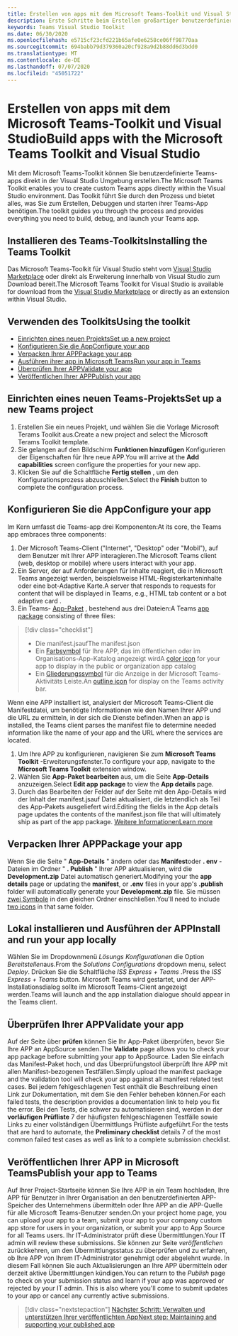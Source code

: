 ```yaml
---
title: Erstellen von apps mit dem Microsoft Teams-Toolkit und Visual Studio
description: Erste Schritte beim Erstellen großartiger benutzerdefinierter apps direkt in Visual Studio mit dem Microsoft Teams-Toolkit
keywords: Teams Visual Studio Toolkit
ms.date: 06/30/2020
ms.openlocfilehash: e5715cf23cfd221b65afe0e6258ce06ff98770aa
ms.sourcegitcommit: 694babb79d379360a20cf928a9d2b88dd6d3bdd0
ms.translationtype: MT
ms.contentlocale: de-DE
ms.lasthandoff: 07/07/2020
ms.locfileid: "45051722"
---
```

# <a name="build-apps-with-the-microsoft-teams-toolkit-and-visual-studio"></a><span data-ttu-id="b6840-104">Erstellen von apps mit dem Microsoft Teams-Toolkit und Visual Studio</span><span class="sxs-lookup"><span data-stu-id="b6840-104">Build apps with the Microsoft Teams Toolkit and Visual Studio</span></span>

<span data-ttu-id="b6840-105">Mit dem Microsoft Teams-Toolkit können Sie benutzerdefinierte Teams-apps direkt in der Visual Studio Umgebung erstellen.</span><span class="sxs-lookup"><span data-stu-id="b6840-105">The Microsoft Teams Toolkit enables you to create custom Teams apps directly within the Visual Studio environment.</span></span> <span data-ttu-id="b6840-106">Das Toolkit führt Sie durch den Prozess und bietet alles, was Sie zum Erstellen, Debuggen und starten ihrer Teams-App benötigen.</span><span class="sxs-lookup"><span data-stu-id="b6840-106">The toolkit guides you through the process and provides everything you need to build, debug, and launch your Teams app.</span></span>

## <a name="installing-the-teams-toolkit"></a><span data-ttu-id="b6840-107">Installieren des Teams-Toolkits</span><span class="sxs-lookup"><span data-stu-id="b6840-107">Installing the Teams Toolkit</span></span>

<span data-ttu-id="b6840-108">Das Microsoft Teams-Toolkit für Visual Studio steht vom [Visual Studio Marketplace](https://aka.ms/teams-toolkit) oder direkt als Erweiterung innerhalb von Visual Studio zum Download bereit.</span><span class="sxs-lookup"><span data-stu-id="b6840-108">The Microsoft Teams Toolkit for Visual Studio is available for download from the [Visual Studio Marketplace](https://aka.ms/teams-toolkit) or directly as an extension within Visual Studio.</span></span>

## <a name="using-the-toolkit"></a><span data-ttu-id="b6840-109">Verwenden des Toolkits</span><span class="sxs-lookup"><span data-stu-id="b6840-109">Using the toolkit</span></span>

- [<span data-ttu-id="b6840-110">Einrichten eines neuen Projekts</span><span class="sxs-lookup"><span data-stu-id="b6840-110">Set up a new project</span></span>](#set-up-a-new-teams-project)
- [<span data-ttu-id="b6840-111">Konfigurieren Sie die App</span><span class="sxs-lookup"><span data-stu-id="b6840-111">Configure your app</span></span>](#configure-your-app)
- [<span data-ttu-id="b6840-112">Verpacken Ihrer APP</span><span class="sxs-lookup"><span data-stu-id="b6840-112">Package your app</span></span>](#package-your-app)
- [<span data-ttu-id="b6840-113">Ausführen ihrer app in Microsoft Teams</span><span class="sxs-lookup"><span data-stu-id="b6840-113">Run your app in Teams</span></span>](#install-and-run-your-app-locally)
- [<span data-ttu-id="b6840-114">Überprüfen Ihrer APP</span><span class="sxs-lookup"><span data-stu-id="b6840-114">Validate your app</span></span>](#validate-your-app)
- [<span data-ttu-id="b6840-115">Veröffentlichen Ihrer APP</span><span class="sxs-lookup"><span data-stu-id="b6840-115">Publish your app</span></span>](#publish-your-app-to-teams)

## <a name="set-up-a-new-teams-project"></a><span data-ttu-id="b6840-116">Einrichten eines neuen Teams-Projekts</span><span class="sxs-lookup"><span data-stu-id="b6840-116">Set up a new Teams project</span></span>

1. <span data-ttu-id="b6840-117">Erstellen Sie ein neues Projekt, und wählen Sie die Vorlage Microsoft Terams Toolkit aus.</span><span class="sxs-lookup"><span data-stu-id="b6840-117">Create a new project and select the Microsoft Terams Toolkit template.</span></span>
1. <span data-ttu-id="b6840-118">Sie gelangen auf den Bildschirm **Funktionen hinzufügen** Konfigurieren der Eigenschaften für Ihre neue APP.</span><span class="sxs-lookup"><span data-stu-id="b6840-118">You will arrive at the **Add capabilities** screen configure the properties for your new app.</span></span>
1. <span data-ttu-id="b6840-119">Klicken Sie auf die Schaltfläche **Fertig stellen** , um den Konfigurationsprozess abzuschließen.</span><span class="sxs-lookup"><span data-stu-id="b6840-119">Select the **Finish** button to complete the configuration process.</span></span>

## <a name="configure-your-app"></a><span data-ttu-id="b6840-120">Konfigurieren Sie die App</span><span class="sxs-lookup"><span data-stu-id="b6840-120">Configure your app</span></span>

<span data-ttu-id="b6840-121">Im Kern umfasst die Teams-app drei Komponenten:</span><span class="sxs-lookup"><span data-stu-id="b6840-121">At its core, the Teams app embraces three components:</span></span>

  1. <span data-ttu-id="b6840-122">Der Microsoft Teams-Client ("Internet", "Desktop" oder "Mobil"), auf dem Benutzer mit Ihrer APP interagieren.</span><span class="sxs-lookup"><span data-stu-id="b6840-122">The Microsoft Teams client (web, desktop or mobile) where users interact with your app.</span></span>
  1. <span data-ttu-id="b6840-123">Ein Server, der auf Anforderungen für Inhalte reagiert, die in Microsoft Teams angezeigt werden, beispielsweise HTML-Registerkarteninhalte oder eine bot-Adaptive Karte.</span><span class="sxs-lookup"><span data-stu-id="b6840-123">A server that responds to requests for content that will be displayed in Teams, e.g., HTML tab content or a bot adaptive card .</span></span>
  1. <span data-ttu-id="b6840-124">Ein Teams- [App-Paket](/concepts/build-and-test/apps-package.md) , bestehend aus drei Dateien:</span><span class="sxs-lookup"><span data-stu-id="b6840-124">A Teams [app package](/concepts/build-and-test/apps-package.md) consisting of three files:</span></span>

  > [!div class="checklist"]
  >
  > - <span data-ttu-id="b6840-125">Die manifest.jsauf</span><span class="sxs-lookup"><span data-stu-id="b6840-125">The manifest.json</span></span> 
  > - <span data-ttu-id="b6840-126">Ein [Farbsymbol](../resources/schema/manifest-schema.md#icons) für Ihre APP, das im öffentlichen oder im Organisations-App-Katalog angezeigt wird</span><span class="sxs-lookup"><span data-stu-id="b6840-126">A [color icon](../resources/schema/manifest-schema.md#icons) for your app to display in the public or organization app catalog</span></span>
 > - <span data-ttu-id="b6840-127">Ein [Gliederungssymbol](../resources/schema/manifest-schema.md#icons) für die Anzeige in der Microsoft Teams-Aktivitäts Leiste.</span><span class="sxs-lookup"><span data-stu-id="b6840-127">An [outline icon](../resources/schema/manifest-schema.md#icons) for display on the Teams activity bar.</span></span>

<span data-ttu-id="b6840-128">Wenn eine APP installiert ist, analysiert der Microsoft Teams-Client die Manifestdatei, um benötigte Informationen wie den Namen Ihrer APP und die URL zu ermitteln, in der sich die Dienste befinden.</span><span class="sxs-lookup"><span data-stu-id="b6840-128">When an app is installed, the Teams client parses the manifest file to determine needed information like the name of your app and the URL where the services are located.</span></span>

1. <span data-ttu-id="b6840-129">Um Ihre APP zu konfigurieren, navigieren Sie zum **Microsoft Teams Toolkit** -Erweiterungsfenster.</span><span class="sxs-lookup"><span data-stu-id="b6840-129">To configure your app, navigate to the **Microsoft Teams Toolkit** extension window.</span></span>
1. <span data-ttu-id="b6840-130">Wählen Sie **App-Paket bearbeiten** aus, um die Seite **App-Details** anzuzeigen.</span><span class="sxs-lookup"><span data-stu-id="b6840-130">Select **Edit app package** to view the **App details** page.</span></span>
1. <span data-ttu-id="b6840-131">Durch das Bearbeiten der Felder auf der Seite mit den App-Details wird der Inhalt der manifest.jsauf Datei aktualisiert, die letztendlich als Teil des App-Pakets ausgeliefert wird.</span><span class="sxs-lookup"><span data-stu-id="b6840-131">Editing the fields in the App details page updates the contents of the manifest.json file that will ultimately ship as part of the app package.</span></span> [<span data-ttu-id="b6840-132">Weitere Informationen</span><span class="sxs-lookup"><span data-stu-id="b6840-132">Learn more</span></span>](https://aka.ms/teams-toolkit-manifest)

## <a name="package-your-app"></a><span data-ttu-id="b6840-133">Verpacken Ihrer APP</span><span class="sxs-lookup"><span data-stu-id="b6840-133">Package your app</span></span>

<span data-ttu-id="b6840-134">Wenn Sie die Seite " **App-Details** " ändern oder das **Manifest**oder **. env** -Dateien im Ordner " **. Publish** " Ihrer APP aktualisieren, wird die **Development.zip** Datei automatisch generiert.</span><span class="sxs-lookup"><span data-stu-id="b6840-134">Modifying your the **app details** page or updating the **manifest**, or **.env** files in your app's  **.publish** folder will automatically generate your **Development.zip** file.</span></span> <span data-ttu-id="b6840-135">Sie müssen [zwei Symbole](../concepts/build-and-test/apps-package.md#icons) in den gleichen Ordner einschließen.</span><span class="sxs-lookup"><span data-stu-id="b6840-135">You'll need to include [two icons](../concepts/build-and-test/apps-package.md#icons) in that same folder.</span></span>

## <a name="install-and-run-your-app-locally"></a><span data-ttu-id="b6840-136">Lokal installieren und Ausführen der APP</span><span class="sxs-lookup"><span data-stu-id="b6840-136">Install and run your app locally</span></span>

<span data-ttu-id="b6840-137">Wählen Sie im Dropdownmenü *Lösungs Konfigurationen* die Option *Bereitstellen*aus.</span><span class="sxs-lookup"><span data-stu-id="b6840-137">From the *Solutions Configurations* dropdown menu, select *Deploy*.</span></span> <span data-ttu-id="b6840-138">Drücken Sie die Schaltfläche *ISS Express + Teams* .</span><span class="sxs-lookup"><span data-stu-id="b6840-138">Press the *ISS Express + Teams* button.</span></span> <span data-ttu-id="b6840-139">Microsoft Teams wird gestartet, und der APP-Installationsdialog sollte im Microsoft Teams-Client angezeigt werden.</span><span class="sxs-lookup"><span data-stu-id="b6840-139">Teams will launch and the app installation dialogue should appear in the Teams client.</span></span>

## <a name="validate-your-app"></a><span data-ttu-id="b6840-140">Überprüfen Ihrer APP</span><span class="sxs-lookup"><span data-stu-id="b6840-140">Validate your app</span></span>

<span data-ttu-id="b6840-141">Auf der Seite über **prüfen** können Sie Ihr App-Paket überprüfen, bevor Sie Ihre APP an AppSource senden.</span><span class="sxs-lookup"><span data-stu-id="b6840-141">The **Validate** page allows you to check your app package before submitting your app to AppSource.</span></span> <span data-ttu-id="b6840-142">Laden Sie einfach das Manifest-Paket hoch, und das Überprüfungstool überprüft Ihre APP mit allen Manifest-bezogenen Testfällen.</span><span class="sxs-lookup"><span data-stu-id="b6840-142">Simply upload the manifest package and the validation tool will check your app against all manifest related test cases.</span></span> <span data-ttu-id="b6840-143">Bei jedem fehlgeschlagenen Test enthält die Beschreibung einen Link zur Dokumentation, mit dem Sie den Fehler beheben können.</span><span class="sxs-lookup"><span data-stu-id="b6840-143">For each failed tests, the description provides a documentation link to help you fix the error.</span></span> <span data-ttu-id="b6840-144">Bei den Tests, die schwer zu automatisieren sind, werden in der **vorläufigen Prüfliste** 7 der häufigsten fehlgeschlagenen Testfälle sowie Links zu einer vollständigen Übermittlungs Prüfliste aufgeführt.</span><span class="sxs-lookup"><span data-stu-id="b6840-144">For the tests that are hard to automate, the **Preliminary checklist** details 7 of the most common failed test cases as well as link to a complete submission checklist.</span></span>

## <a name="publish-your-app-to-teams"></a><span data-ttu-id="b6840-145">Veröffentlichen Ihrer APP in Microsoft Teams</span><span class="sxs-lookup"><span data-stu-id="b6840-145">Publish your app to Teams</span></span>

<span data-ttu-id="b6840-146">Auf Ihrer Project-Startseite können Sie Ihre APP in ein Team hochladen, Ihre APP für Benutzer in Ihrer Organisation an den benutzerdefinierten APP-Speicher des Unternehmens übermitteln oder Ihre APP an die APP-Quelle für alle Microsoft Teams-Benutzer senden.</span><span class="sxs-lookup"><span data-stu-id="b6840-146">On your project home page, you can upload your app to a team, submit your app to your company custom app store for users in your organization, or submit your app to App Source for all Teams users.</span></span> <span data-ttu-id="b6840-147">Ihr IT-Administrator prüft diese Übermittlungen.</span><span class="sxs-lookup"><span data-stu-id="b6840-147">Your IT admin will review these submissions.</span></span> <span data-ttu-id="b6840-148">Sie können zur Seite *veröffentlichen* zurückkehren, um den Übermittlungsstatus zu überprüfen und zu erfahren, ob Ihre APP von Ihrem IT-Administrator genehmigt oder abgelehnt wurde. In diesem Fall können Sie auch Aktualisierungen an Ihre APP übermitteln oder derzeit aktive Übermittlungen kündigen.</span><span class="sxs-lookup"><span data-stu-id="b6840-148">You can return to the *Publish* page to check on your submission status and learn if your app was approved or rejected by your IT admin. This is also where you'll come to submit updates to your app or cancel any currently active submissions.</span></span>

> [!div class="nextstepaction"]
> [<span data-ttu-id="b6840-149">Nächster Schritt: Verwalten und unterstützen Ihrer veröffentlichten App</span><span class="sxs-lookup"><span data-stu-id="b6840-149">Next step: Maintaining and supporting your published app</span></span>](../concepts/deploy-and-publish/appsource/post-publish/overview.md)
